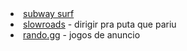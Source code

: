 <li class="masthead__menu-item">
     <a href="subwaysurfers.html" target="_blank" rel="noopener noreferrer">subway surf</a>
    </li>

 <li class="masthead__menu-item">
     <a href="https://slowroads.io/" target="_blank" rel="noopener noreferrer">slowroads</a> - dirigir pra puta que pariu
    </li>

 <li class="masthead__menu-item">
     <a href="https://rando.gg/" target="_blank" rel="noopener noreferrer">rando.gg</a> - jogos de anuncio
    </li>